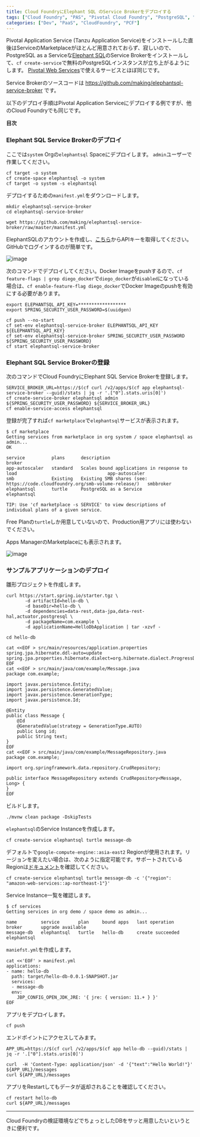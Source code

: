 ```yaml
---
title: Cloud FoundryにElephant SQL のService Brokerをデプロイする
tags: ["Cloud Foundry", "PAS", "Pivotal Cloud Foundry", "PostgreSQL", "Service Broker"]
categories: ["Dev", "PaaS", "CloudFoundry", "PCF"]
---
```


Pivotal Application Service (Tanzu Application Service)をインストールした直後はServiceのMarketplaceがほとんど用意されておらず、寂しいので、
PostgreSQL as a Serviceな[Elephant SQL](https://www.elephantsql.com/)のService Brokerをインストールして、`cf create-service`で無料のPostgreSQLインスタンスが立ち上がるようにします。 [Pivotal Web Services](https://run.pivotal.io)で使えるサービスとほぼ同じです。

Service Brokerのソースコードは https://github.com/making/elephantsql-service-broker です。

以下のデプロイ手順はPivotal Application Serviceにデプロイする例ですが、他のCloud Foundryでも同じです。

**目次**

<!-- toc -->

### Elephant SQL Service Brokerのデプロイ

ここでは`system` Orgの`elephantsql` Spaceにデプロイします。
`admin`ユーザーで作業してください。

```
cf target -o system
cf create-space elephantsql -o system
cf target -o system -s elephantsql
```

デプロイするための`manifest.yml`をダウンロードします。

```
mkdir elephantsql-service-broker
cd elephantsql-service-broker 

wget https://github.com/making/elephantsql-service-broker/raw/master/manifest.yml
```

ElephantSQLのアカウントを作成し、[こちら](https://customer.elephantsql.com/apikeys)からAPIキーを取得してください。
GitHubでログインするのが簡単です。

![image](https://user-images.githubusercontent.com/106908/81426538-4d857280-9194-11ea-98d5-5fb76ca0bfd7.png)

次のコマンドでデプロイしてください。Docker Imageをpushするので、`cf feature-flags | grep diego_docker`で`diego_docker`が`disabled`になっている場合は、`cf enable-feature-flag diego_docker`でDocker Imageのpushを有効にする必要があります。

```
export ELEPHANTSQL_API_KEY=******************
export SPRING_SECURITY_USER_PASSWORD=$(uuidgen)

cf push --no-start
cf set-env elephantsql-service-broker ELEPHANTSQL_API_KEY ${ELEPHANTSQL_API_KEY}
cf set-env elephantsql-service-broker SPRING_SECURITY_USER_PASSWORD ${SPRING_SECURITY_USER_PASSWORD}
cf start elephantsql-service-broker
```

### Elephant SQL Service Brokerの登録

次のコマンドでCloud FoundryにElephant SQL Service Brokerを登録します。

```
SERVICE_BROKER_URL=https://$(cf curl /v2/apps/$(cf app elephantsql-service-broker --guid)/stats | jq -r '.["0"].stats.uris[0]')
cf create-service-broker elephantsql admin ${SPRING_SECURITY_USER_PASSWORD} ${SERVICE_BROKER_URL}
cf enable-service-access elephantsql
```

登録が完了すれば`cf marketplace`で`elephantsql`サービスが表示されます。

```
$ cf marketplace
Getting services from marketplace in org system / space elephantsql as admin...
OK

service          plans      description                                                                    broker
app-autoscaler   standard   Scales bound applications in response to load                                  app-autoscaler
smb              Existing   Existing SMB shares (see: https://code.cloudfoundry.org/smb-volume-release/)   smbbroker
elephantsql      turtle     PostgreSQL as a Service                                                        elephantsql

TIP: Use 'cf marketplace -s SERVICE' to view descriptions of individual plans of a given service.
```

Free Planの`turtle`しか用意していないので、Production用アプリには使わないでください。

Apps ManagerのMarketplaceにも表示されます。

![image](https://user-images.githubusercontent.com/106908/81420695-49a12280-918b-11ea-8bfd-1c2b619241cd.png)


### サンプルアプリケーションのデプロイ

雛形プロジェクトを作成します。

```
curl https://start.spring.io/starter.tgz \
       -d artifactId=hello-db \
       -d baseDir=hello-db \
       -d dependencies=data-rest,data-jpa,data-rest-hal,actuator,postgresql \
       -d packageName=com.example \
       -d applicationName=HelloDbApplication | tar -xzvf -

cd hello-db

cat <<EOF > src/main/resources/application.properties
spring.jpa.hibernate.ddl-auto=update
spring.jpa.properties.hibernate.dialect=org.hibernate.dialect.ProgressDialect
EOF
cat <<EOF > src/main/java/com/example/Message.java
package com.example;

import javax.persistence.Entity;
import javax.persistence.GeneratedValue;
import javax.persistence.GenerationType;
import javax.persistence.Id;

@Entity
public class Message {
    @Id
    @GeneratedValue(strategy = GenerationType.AUTO)
    public Long id;
    public String text;
}
EOF
cat <<EOF > src/main/java/com/example/MessageRepository.java
package com.example;

import org.springframework.data.repository.CrudRepository;

public interface MessageRepository extends CrudRepository<Message, Long> {
}
EOF
```

ビルドします。

```
./mvnw clean package -DskipTests
```

`elephantsql`のService Instanceを作成します。

```
cf create-service elephantsql turtle message-db
```

デフォルトで`google-compute-engine::asia-east2` Regionが使用されます。リージョンを変えたい場合は、次のように指定可能です。サポートされているRegionは[ドキュメント](https://github.com/making/elephantsql-service-broker)を確認してください。

```
cf create-service elephantsql turtle message-db -c '{"region": "amazon-web-services::ap-northeast-1"}'
```

Service Instance一覧を確認します。

```
$ cf services
Getting services in org demo / space demo as admin...

name         service       plan     bound apps   last operation     broker       upgrade available
message-db   elephantsql   turtle   hello-db     create succeeded   elephantsql  
```

`maniefst.yml`を作成します。

```
cat <<'EOF' > manifest.yml
applications:
- name: hello-db
  path: target/hello-db-0.0.1-SNAPSHOT.jar
  services:
  - message-db
  env:
    JBP_CONFIG_OPEN_JDK_JRE: '{ jre: { version: 11.+ } }'
EOF
```

アプリをデプロイします。

```
cf push
```

エンドポイントにアクセスしてみます。

```
APP_URL=https://$(cf curl /v2/apps/$(cf app hello-db --guid)/stats | jq -r '.["0"].stats.uris[0]')

curl  -H 'Content-Type: application/json' -d '{"text":"Hello World!"}'  ${APP_URL}/messages
curl ${APP_URL}/messages
```

アプリをRestartしてもデータが返却されることを確認してください。

```
cf restart hello-db
curl ${APP_URL}/messages
```

---

Cloud Foundryの検証環境などでちょっとしたDBをサッと用意したいというときに便利です。
